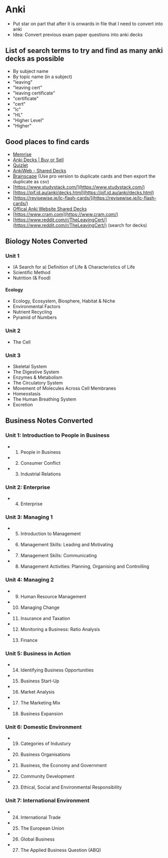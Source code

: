 # Anki
- Put star on part that after it is onwards in file that I need to convert into anki
- Idea: Convert previous exam paper questions into anki decks

## List of search terms to try and find as many anki decks as possible
- By subject name
- By topic name (in a subject)
- "leaving"
- "leaving cert"
- "leaving certificate"
- "certificate"
- "cert"
- "lc"
- "HL"
- "Higher Level"
- "Higher"

## Good places to find cards
- [Memrise](https://www.memrise.com/)
- [Anki Decks | Buy or Sell](https://ankidecks.com/decks)
- [Quizlet](https://quizlet.com/)
- [AnkiWeb - Shared Decks](https://ankiweb.net/shared/decks/)
- [Brainscape](https://www.brainscape.com/) (Use pro version to duplicate cards and then export the duplicate as csv)
- [https://www.studystack.com/](https://www.studystack.com/)
- [https://pjf.id.au/anki/decks.html](https://pjf.id.au/anki/decks.html)
- [https://revisewise.ie/lc-flash-cards/](https://revisewise.ie/lc-flash-cards/)
- [Offical Anki Website Shared Decks](https://ankidecks.com/decks)
- [https://www.cram.com](https://www.cram.com/)
- [https://www.reddit.com/r/TheLeavingCert/](https://www.reddit.com/r/TheLeavingCert/) (search for decks)

## Biology Notes Converted
### Unit 1
- (A Search for a) Definition of Life & Characteristics of Life
- Scientific Method
- Nutrition (& Food)
#### Ecology
- Ecology, Ecosystem, Biosphere, Habitat & Niche
- Environmental Factors
- Nutrient Recycling
- Pyramid of Numbers
### Unit 2
- The Cell
### Unit 3
- Skeletal System
- The Digestive System
- Enzymes & Metabolism
- The Circulatory System
- Movement of Molecules Across Cell Membranes
- Homeostasis
- The Human Breathing System
- Excretion
## Business Notes Converted
### Unit 1: Introduction to People in Business
- 1. People in Business
- 2. Consumer Conflict
- 3. Industrial Relations
### Unit 2: Enterprise
- 4. Enterprise
### Unit 3: Managing 1
- 5. Introduction to Management
- 6. Management Skills: Leading and Motivating
- 7. Management Skills: Communicating
- 8. Management Activities: Planning, Organising and Controlling
### Unit 4: Managing 2
- 9. Human Resource Management
- 10. Managing Change
- 11. Insurance and Taxation
- 12. Monitoring a Business: Ratio Analysis
- 13. Finance
### Unit 5: Business in Action
- 14. Identifying Business Opportunities
- 15. Business Start-Up
- 16. Market Analysis
- 17. The Marketing Mix
- 18. Business Expansion
### Unit 6: Domestic Environment
- 19. Categories of Industury
- 20. Business Organisations
- 21. Business, the Economy and Government
- 22. Community Development
- 23. Ethical, Social and Environmental Responsibility
### Unit 7: International Environment
- 24. International Trade
- 25. The European Union
- 26. Global Business
- 27. The Applied Business Question (ABQ)
